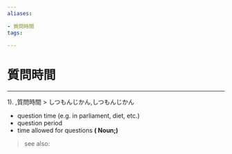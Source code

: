 ```yaml
---
aliases:
    
- 質問時間
tags:
    
---
```


# 質問時間
---
1).
,質問時間 > しつもんじかん,しつもんじかん

- question time (e.g. in parliament, diet, etc.)
- question period
- time allowed for questions
**( Noun;)**
> see also: 
            